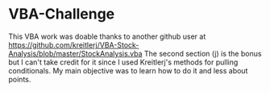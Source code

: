 # VBA-Challenge
This VBA work was doable thanks to another github user at https://github.com/kreitlerj/VBA-Stock-Analysis/blob/master/StockAnalysis.vba
The second section (j) is the bonus but I can't take credit for it since I used Kreitlerj's methods for pulling conditionals. My main objective was to learn how to do it and less about points. 
